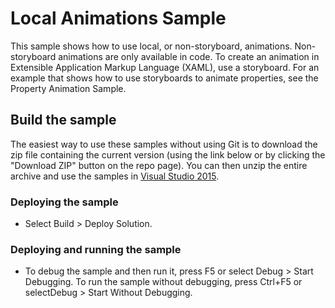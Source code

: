 
# Local Animations Sample
This sample shows how to use local, or non-storyboard, animations. Non-storyboard animations are only available in code. To create an animation in Extensible Application Markup Language (XAML), use a storyboard. For an example that shows how to use storyboards to animate properties, see the Property Animation Sample.

## Build the sample
The easiest way to use these samples without using Git is to download the zip file containing the current version (using the link below or by clicking the "Download ZIP" button on the repo page). You can then unzip the entire archive and use the samples in [Visual Studio 2015](https://www.visualstudio.com/wpf-vs).

### Deploying the sample
- Select Build > Deploy Solution. 

### Deploying and running the sample
- To debug the sample and then run it, press F5 or select Debug >  Start Debugging. To run the sample without debugging, press Ctrl+F5 or selectDebug > Start Without Debugging. 

